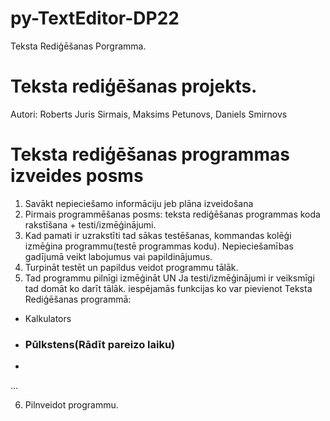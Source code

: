 # py-TextEditor-DP22
Teksta Rediģēšanas Porgramma.
# Teksta rediģēšanas projekts.
Autori: Roberts Juris Sirmais, Maksims Petunovs, Daniels Smirnovs
# Teksta rediģēšanas programmas izveides posms

1. Savākt nepieciešamo informāciju jeb plāna izveidošana
2. Pirmais programmēšanas posms: teksta rediģēšanas programmas koda rakstīšana + testi/izmēģinājumi.
3. Kad pamati ir uzrakstīti tad sākas testēšanas, kommandas kolēģi izmēģina programmu(testē programmas kodu). Nepieciešamības gadījumā veikt labojumus vai papildinājumus.
4. Turpināt testēt un papildus veidot programmu tālāk.
5. Tad programmu pilnīgi izmēģināt UN Ja testi/izmēģinājumi ir veiksmīgi tad domāt ko darīt tālāk.
iespējamās funkcijas ko var pievienot Teksta Rediģēšanas programmā:
  - Kalkulators
  - ### Pūlkstens(Rādīt pareizo laiku) ###
  -
  ...
  
6. Pilnveidot programmu.
